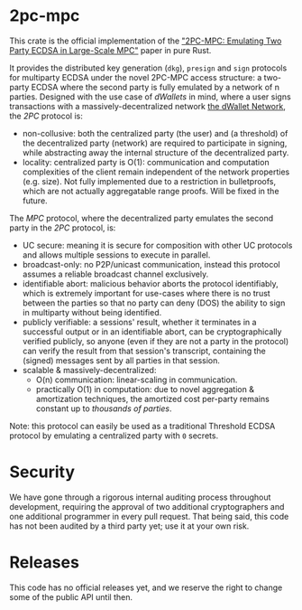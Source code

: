 # 2pc-mpc

This crate is the official implementation of
the ["2PC-MPC: Emulating Two Party ECDSA in Large-Scale MPC"](https://eprint.iacr.org/2024/253) paper in pure Rust.

It provides the distributed key generation (`dkg`), `presign` and `sign` protocols for multiparty ECDSA under the novel
2PC-MPC access structure: a two-party ECDSA where the second party is fully emulated by a network of n parties.
Designed with the use case of _dWallets_ in mind, where a user signs transactions with a massively-decentralized
network [the dWallet Network](https://dwallet.io), the _2PC_ protocol is:

- non-collusive: both the centralized party (the user) and (a threshold) of the decentralized party (network) are
  required to
  participate in signing, while abstracting away the internal structure of the decentralized party.
- locality: centralized party is O(1): communication and computation complexities of the client remain independent of
  the network properties (e.g. size). Not fully implemented due to a restriction in bulletproofs, which are not actually aggregatable range proofs. Will be fixed in the future.

The _MPC_ protocol, where the decentralized party emulates the second party in the _2PC_ protocol, is:

- UC secure: meaning it is secure for composition with other UC protocols and allows multiple sessions to execute in
  parallel.
- broadcast-only: no P2P/unicast communication, instead this protocol assumes a reliable broadcast channel exclusively.
- identifiable abort: malicious behavior aborts the protocol identifiably, which is extremely important
  for use-cases where there is no trust between the parties so that no party can deny (DOS) the ability to sign in
  multiparty without being identified.
- publicly verifiable: a sessions' result, whether it terminates in a successful output or in an identifiable abort, can
  be cryptographically verified publicly, so anyone (even if they are not a party in the protocol) can verify the
  result from that session's transcript, containing the (signed) messages sent by all parties in that session.
- scalable & massively-decentralized:
    - O(n) communication: linear-scaling in communication.
    - practically O(1) in computation: due to novel aggregation & amortization techniques, the amortized cost per-party
      remains constant up to *thousands of parties*.

Note: this protocol can easily be used as a traditional Threshold ECDSA protocol by emulating a centralized party
with `0` secrets.

# Security

We have gone through a rigorous internal auditing process throughout development, requiring the approval of two
additional cryptographers and one additional programmer in every pull request.
That being said, this code has not been audited by a third party yet; use it at your own risk.

# Releases

This code has no official releases yet, and we reserve the right to change some of the public API until then.

